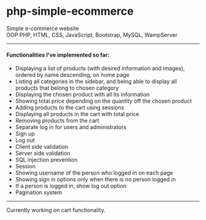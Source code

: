 # php-simple-ecommerce
Simple e-commerce website\
OOP PHP, HTML, CSS, JavaScript, Bootstrap, MySQL, WampServer
***
#### Functionalities I've implemented so far:
* Displaying a list of products (with desired information and images), ordered by name descending, on home page
* Listing all categories in the sidebar, and being able to display all products that belong to chosen category
* Displaying the chosen product with all its information
* Showing total price depending on the quantity off the chosen product
* Adding products to the cart using sessions
* Displaying all products in the cart with total price
* Removing products from the cart
* Separate log in for users and administrators
* Sign up
* Log out
* Client side validation
* Server side validation
* SQL injection prevention
* Session
* Showing username of the person who logged in on each page
* Showing sign in options only when there is no person logged in
* If a person is logged in, show log out option
* Pagination system
***
Currently working on cart functionality.
